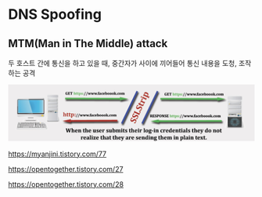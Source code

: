 # DNS Spoofing

## MTM(Man in The Middle) attack

두 호스트 간에 통신을 하고 있을 때, 중간자가 사이에 끼어들어 통신 내용을 도청, 조작하는 공격

![mtm](./imgs/mtm.png)

<https://myanjini.tistory.com/77>

<https://opentogether.tistory.com/27>

<https://opentogether.tistory.com/28>
